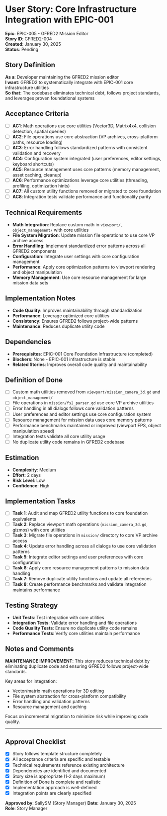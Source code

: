 # User Story: Core Infrastructure Integration with EPIC-001

**Epic**: EPIC-005 - GFRED2 Mission Editor  
**Story ID**: GFRED2-004  
**Created**: January 30, 2025  
**Status**: Pending

## Story Definition
**As a**: Developer maintaining the GFRED2 mission editor  
**I want**: GFRED2 to systematically integrate with EPIC-001 core infrastructure utilities  
**So that**: The codebase eliminates technical debt, follows project standards, and leverages proven foundational systems

## Acceptance Criteria
- [ ] **AC1**: Math operations use core utilities (Vector3D, Matrix4x4, collision detection, spatial queries)
- [ ] **AC2**: File operations use core abstraction (VP archives, cross-platform paths, resource loading)
- [ ] **AC3**: Error handling follows standardized patterns with consistent validation and recovery
- [ ] **AC4**: Configuration system integrated (user preferences, editor settings, keyboard shortcuts)
- [ ] **AC5**: Resource management uses core patterns (memory management, asset caching, cleanup)
- [ ] **AC6**: Performance optimizations leverage core utilities (threading, profiling, optimization hints)
- [ ] **AC7**: All custom utility functions removed or migrated to core foundation
- [ ] **AC8**: Integration tests validate performance and functionality parity

## Technical Requirements
- **Math Integration**: Replace custom math in `viewport/`, `object_management/` with core utilities
- **File System Migration**: Update mission file operations to use core VP archive access
- **Error Handling**: Implement standardized error patterns across all GFRED2 components
- **Configuration**: Integrate user settings with core configuration management
- **Performance**: Apply core optimization patterns to viewport rendering and object manipulation
- **Memory Management**: Use core resource management for large mission data sets

## Implementation Notes
- **Code Quality**: Improves maintainability through standardization
- **Performance**: Leverage optimized core utilities
- **Consistency**: Ensures GFRED2 follows project-wide patterns
- **Maintenance**: Reduces duplicate utility code

## Dependencies
- **Prerequisites**: EPIC-001 Core Foundation Infrastructure (completed)
- **Blockers**: None - EPIC-001 infrastructure is stable
- **Related Stories**: Improves overall code quality and maintainability

## Definition of Done
- [ ] Custom math utilities removed from `viewport/mission_camera_3d.gd` and `object_management/`
- [ ] File operations in `mission/fs2_parser.gd` use core VP archive utilities
- [ ] Error handling in all dialogs follows core validation patterns
- [ ] User preferences and editor settings use core configuration system
- [ ] Resource management for mission data uses core memory patterns
- [ ] Performance benchmarks maintained or improved (viewport FPS, object manipulation speed)
- [ ] Integration tests validate all core utility usage
- [ ] No duplicate utility code remains in GFRED2 codebase

## Estimation
- **Complexity**: Medium
- **Effort**: 2 days
- **Risk Level**: Low
- **Confidence**: High

## Implementation Tasks
- [ ] **Task 1**: Audit and map GFRED2 utility functions to core foundation equivalents
- [ ] **Task 2**: Replace viewport math operations (`mission_camera_3d.gd`, gizmos) with core utilities
- [ ] **Task 3**: Migrate file operations in `mission/` directory to core VP archive access
- [ ] **Task 4**: Update error handling across all dialogs to use core validation patterns
- [ ] **Task 5**: Integrate editor settings and user preferences with core configuration
- [ ] **Task 6**: Apply core resource management patterns to mission data handling
- [ ] **Task 7**: Remove duplicate utility functions and update all references
- [ ] **Task 8**: Create performance benchmarks and validate integration maintains performance

## Testing Strategy
- **Unit Tests**: Test integration with core utilities
- **Integration Tests**: Validate error handling and file operations
- **Code Quality Tests**: Ensure no duplicate utility code remains
- **Performance Tests**: Verify core utilities maintain performance

## Notes and Comments
**MAINTENANCE IMPROVEMENT**: This story reduces technical debt by eliminating duplicate code and ensuring GFRED2 follows project-wide standards.

Key areas for integration:
- Vector/matrix math operations for 3D editing
- File system abstraction for cross-platform compatibility
- Error handling and validation patterns
- Resource management and caching

Focus on incremental migration to minimize risk while improving code quality.

---

## Approval Checklist
- [x] Story follows template structure completely
- [x] All acceptance criteria are specific and testable
- [x] Technical requirements reference existing architecture
- [x] Dependencies are identified and documented
- [x] Story size is appropriate (1-2 days maximum)
- [x] Definition of Done is complete and realistic
- [x] Implementation approach is well-defined
- [x] Integration points are clearly specified

**Approved by**: SallySM (Story Manager) **Date**: January 30, 2025  
**Role**: Story Manager